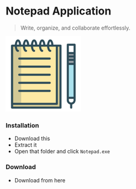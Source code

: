 # Notepad Application
> Write, organize, and collaborate effortlessly.

<img src="https://github.com/sanila2007/tkinter-notepad/blob/mai/images/notepad_icon.png" width=200 height=200>

### Installation

- Download this
- Extract it
- Open that folder and click `Notepad.exe`

### Download

- Download from here
